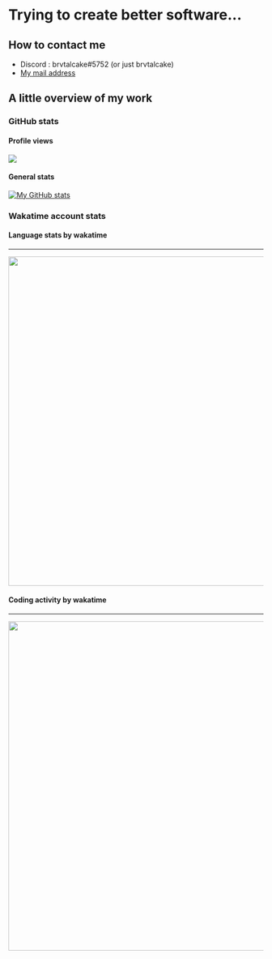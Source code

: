 # Trying to create better software...

## How to contact me

- Discord : brvtalcake#5752 (or just brvtalcake)
- [My mail address](mailto:axlpascon@gmail.com)

## A little overview of my work

### GitHub stats

#### Profile views

![](https://komarev.com/ghpvc/?username=brvtalcake&style=plastic&color=green)

#### General stats

[![My GitHub stats](https://github-readme-stats-sigma-five.vercel.app/api?username=brvtalcake&show_icons=true&theme=solarized-light&count_private=true)](https://github.com/anuraghazra/github-readme-stats)

### Wakatime account stats

#### Language stats by wakatime
---
<img src="https://wakatime.com/share/@brvtalcake/d1f567a3-f0f4-4b37-b1a2-1e235e6493bd.svg" width="650">

#### Coding activity by wakatime
---
<img src="https://wakatime.com/share/@brvtalcake/fdfcc23b-a7fc-4fbc-991e-a8e87fdc334d.svg" width="650">
